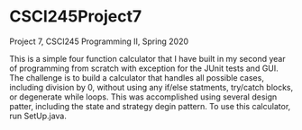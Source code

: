 # CSCI245Project7

Project 7, CSCI245 Programming II, Spring 2020

This is a simple four function calculator that I have built in my second year of programming 
from scratch with exception for the JUnit tests and GUI. The challenge is to build a calculator
that handles all possible cases, including division by 0, without using any if/else statments, try/catch
blocks, or degenerate while loops. This was accomplished using several design patter, including the state
and strategy degin pattern. To use this calculator, run SetUp.java.
